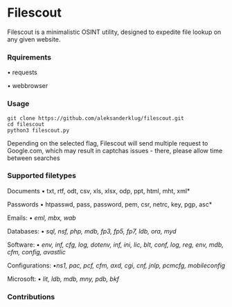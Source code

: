 # Filescout
Filescout is a minimalistic OSINT utility, designed to expedite file lookup on any given website.

### Rquirements

• requests

• webbrowser

### Usage
```
git clone https://github.com/aleksanderklug/filescout.git
cd filescout
python3 filescout.py
```
Depending on the selected flag, Filescout will send multiple request to Google.com, which may result in captchas issues - there, please allow time between searches

### Supported filetypes

Documents
• txt, rtf, odt, csv, xls, xlsx, odp, ppt, html, mht, xml*

Passwords
• htpasswd, pass, password, pem, csr, netrc, key, pgp, asc*

Emails: 
• *eml, mbx, wab*

Databases: 
• *sql, nsf, php, mdb, fp3, fp5, fp7, ldb, ora, myd*

Software: 
• *env, inf, cfg, log, dotenv, inf, ini, lic, blt, conf, log, reg, env, mdb, cfm, config, avastlic*

Configurations: 
•*ns1, pac, pcf, cfm, axd, cgi, cnf, jnlp, pcmcfg, mobileconfig*

Microsoft:
• *lit, ldb, mdb, mny, pdb, bkf*

### Contributions
